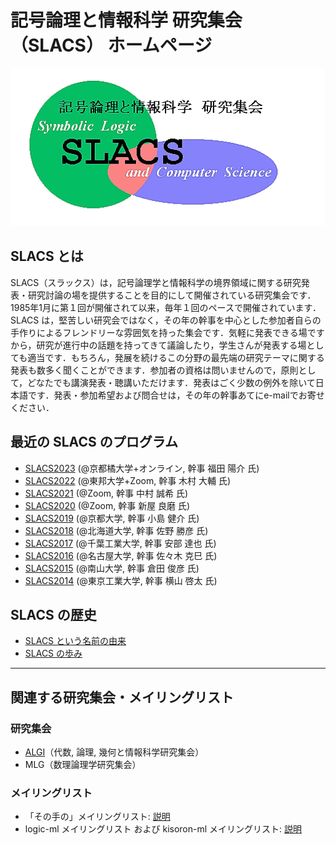 # 記号論理と情報科学 研究集会（SLACS） ホームページ

![SLACS logo](slacs-general.gif)

## SLACS とは

SLACS（スラックス）は，記号論理学と情報科学の境界領域に関する研究発表・研究討論の場を提供することを目的にして開催されている研究集会です．
1985年1月に第１回が開催されて以来，毎年１回のペースで開催されています．SLACS は，堅苦しい研究会ではなく，その年の幹事を中心とした参加者自らの手作りによるフレンドリーな雰囲気を持った集会です．気軽に発表できる場ですから，研究が進行中の話題を持ってきて議論したり，学生さんが発表する場としても適当です．もちろん，発展を続けるこの分野の最先端の研究テーマに関する発表も数多く聞くことができます．参加者の資格は問いませんので，原則として，どなたでも講演発表・聴講いただけます．発表はごく少数の例外を除いて日本語です．発表・参加希望および問合せは，その年の幹事あてにe-mailでお寄せください．

## 最近の SLACS のプログラム

* [SLACS2023](https://lambda.ski/slacs2023/) (@京都橘大学+オンライン, 幹事 福田 陽介 氏)
* [SLACS2022](https://sites.google.com/view/slacs2022/) (@東邦大学+Zoom, 幹事 木村 大輔 氏)
* [SLACS2021](https://sites.google.com/view/slacs2021/) (@Zoom, 幹事 中村 誠希 氏)
* [SLACS2020](https://sites.google.com/view/slacs2020/) (@Zoom, 幹事 新屋 良磨 氏)
* [SLACS2019](https://sites.google.com/view/slacs-2019/) (@京都大学, 幹事 小島 健介 氏)
* [SLACS2018](https://sites.google.com/view/slacs-2018/) (@北海道大学, 幹事 佐野 勝彦 氏)
* [SLACS2017](2017/) (@千葉工業大学, 幹事 安部 達也 氏)
* [SLACS2016](http://www.st.nanzan-u.ac.jp/info/sasaki/2016slacs/SLACS2016.html) (@名古屋大学, 幹事 佐々木 克巳 氏)
* [SLACS2015](2015/) (@南山大学, 幹事 倉田 俊彦 氏)
* [SLACS2014](https://www.jaist.ac.jp/~y-keita/2014SLACS-NSA/) (@東京工業大学, 幹事 横山 啓太 氏)

## SLACS の歴史

* [SLACS という名前の由来](history/by-hayashi.html)
* [SLACS の歩み](history/)

----

## 関連する研究集会・メイリングリスト

### 研究集会

* [ALGI](https://sites.google.com/site/algimeeting/)（代数, 論理, 幾何と情報科学研究集会）
* MLG（数理論理学研究集会）

### メイリングリスト
* 「その手の」メイリングリスト: [説明](https://groups.google.com/g/sonoteno/about)
* logic-ml メイリングリスト および kisoron-ml メイリングリスト: [説明](https://www.fos.kuis.kyoto-u.ac.jp/cgi-bin/mailman/listinfo/)
